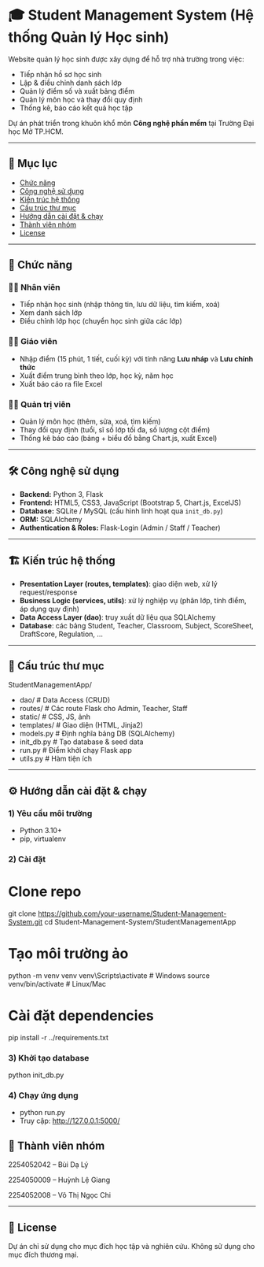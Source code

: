 # 🎓 Student Management System (Hệ thống Quản lý Học sinh)

Website quản lý học sinh được xây dựng để hỗ trợ nhà trường trong việc:
- Tiếp nhận hồ sơ học sinh
- Lập & điều chỉnh danh sách lớp
- Quản lý điểm số và xuất bảng điểm
- Quản lý môn học và thay đổi quy định
- Thống kê, báo cáo kết quả học tập

Dự án phát triển trong khuôn khổ môn **Công nghệ phần mềm** tại Trường Đại học Mở TP.HCM.

---

## 📑 Mục lục
- [Chức năng](#-chức-năng)
- [Công nghệ sử dụng](#-công-nghệ-sử-dụng)
- [Kiến trúc hệ thống](#-kiến-trúc-hệ-thống)
- [Cấu trúc thư mục](#-cấu-trúc-thư-mục)
- [Hướng dẫn cài đặt & chạy](#-hướng-dẫn-cài-đặt--chạy)
- [Thành viên nhóm](#-thành-viên-nhóm)
- [License](#-license)

---

## 🚀 Chức năng
### 👨‍💼 Nhân viên
- Tiếp nhận học sinh (nhập thông tin, lưu dữ liệu, tìm kiếm, xoá)
- Xem danh sách lớp
- Điều chỉnh lớp học (chuyển học sinh giữa các lớp)

### 👨‍🏫 Giáo viên
- Nhập điểm (15 phút, 1 tiết, cuối kỳ) với tính năng **Lưu nháp** và **Lưu chính thức**
- Xuất điểm trung bình theo lớp, học kỳ, năm học
- Xuất báo cáo ra file Excel

### 👩‍💻 Quản trị viên
- Quản lý môn học (thêm, sửa, xoá, tìm kiếm)
- Thay đổi quy định (tuổi, sĩ số lớp tối đa, số lượng cột điểm)
- Thống kê báo cáo (bảng + biểu đồ bằng Chart.js, xuất Excel)

---

## 🛠 Công nghệ sử dụng
- **Backend:** Python 3, Flask
- **Frontend:** HTML5, CSS3, JavaScript (Bootstrap 5, Chart.js, ExcelJS)
- **Database:** SQLite / MySQL (cấu hình linh hoạt qua `init_db.py`)
- **ORM:** SQLAlchemy
- **Authentication & Roles:** Flask-Login (Admin / Staff / Teacher)

---

## 🏗 Kiến trúc hệ thống
- **Presentation Layer (routes, templates)**: giao diện web, xử lý request/response
- **Business Logic (services, utils)**: xử lý nghiệp vụ (phân lớp, tính điểm, áp dụng quy định)
- **Data Access Layer (dao)**: truy xuất dữ liệu qua SQLAlchemy
- **Database**: các bảng Student, Teacher, Classroom, Subject, ScoreSheet, DraftScore, Regulation, ...

---

## 📂 Cấu trúc thư mục
StudentManagementApp/
- dao/ # Data Access (CRUD)
- routes/ # Các route Flask cho Admin, Teacher, Staff
- static/ # CSS, JS, ảnh
- templates/ # Giao diện (HTML, Jinja2)
- models.py # Định nghĩa bảng DB (SQLAlchemy)
- init_db.py # Tạo database & seed data
- run.py # Điểm khởi chạy Flask app
- utils.py # Hàm tiện ích

---

## ⚙️ Hướng dẫn cài đặt & chạy

### 1) Yêu cầu môi trường
- Python 3.10+
- pip, virtualenv

### 2) Cài đặt
# Clone repo
git clone https://github.com/your-username/Student-Management-System.git
cd Student-Management-System/StudentManagementApp

# Tạo môi trường ảo
python -m venv venv
venv\Scripts\activate   # Windows
source venv/bin/activate # Linux/Mac

# Cài đặt dependencies
pip install -r ../requirements.txt

### 3) Khởi tạo database
python init_db.py

### 4) Chạy ứng dụng
- python run.py
- Truy cập: http://127.0.0.1:5000/

## 👥 Thành viên nhóm
2254052042 – Bùi Dạ Lý

2254050009 – Huỳnh Lệ Giang

2254052008 – Võ Thị Ngọc Chi

---

## 📄 License
Dự án chỉ sử dụng cho mục đích học tập và nghiên cứu. Không sử dụng cho mục đích thương mại.

